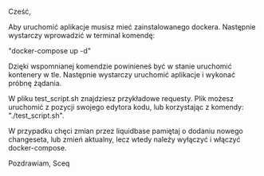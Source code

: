 Cześć, 

Aby uruchomić aplikacje musisz mieć zainstalowanego dockera. Następnie wystarczy wprowadzić w terminal komendę:

"docker-compose up -d"

Dzięki wspomnianej komendzie powinieneś być w stanie uruchomić kontenery w tle.
Następnie wystarczy uruchomić aplikacje i wykonać próbnę żądania.


W pliku test_script.sh znajdziesz przykładowe requesty. Plik możesz uruchomić
z pozycji swojego edytora kodu, lub korzystając z komendy: "./test_script.sh".


W przypadku chęci zmian przez liquidbase pamiętaj o dodaniu nowego changeseta, lub zmień aktualny, lecz wtedy należy wyłączyć i włączyć docker-compose. 


Pozdrawiam,
Sceq
